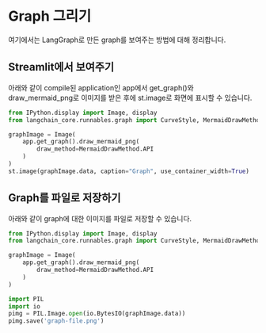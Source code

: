 # Graph 그리기

여기에서는 LangGraph로 만든 graph를 보여주는 방법에 대해 정리합니다.

## Streamlit에서 보여주기

아래와 같이 compile된 application인 app에서 get_graph()와 draw_mermaid_png로 이미지를 받은 후에 st.image로 화면에 표시할 수 있습니다.

```python
from IPython.display import Image, display
from langchain_core.runnables.graph import CurveStyle, MermaidDrawMethod, NodeStyles

graphImage = Image(
    app.get_graph().draw_mermaid_png(
        draw_method=MermaidDrawMethod.API
    )
)
st.image(graphImage.data, caption="Graph", use_container_width=True)
```

## Graph를 파일로 저장하기

아래와 같이 graph에 대한 이미지를 파일로 저장할 수 있습니다.

```python
from IPython.display import Image, display
from langchain_core.runnables.graph import CurveStyle, MermaidDrawMethod, NodeStyles

graphImage = Image(
    app.get_graph().draw_mermaid_png(
        draw_method=MermaidDrawMethod.API
    )
)

import PIL
import io
pimg = PIL.Image.open(io.BytesIO(graphImage.data))
pimg.save('graph-file.png')
```
